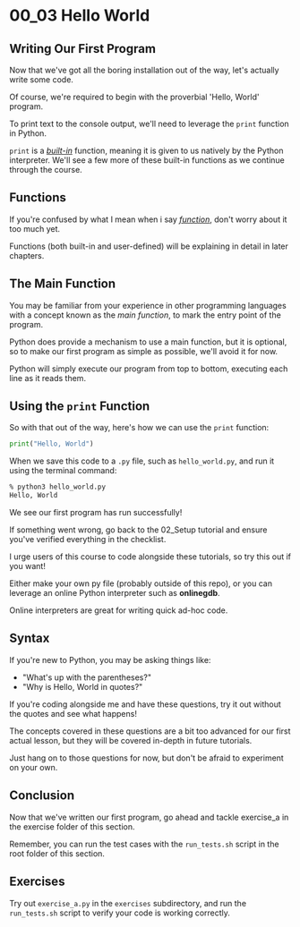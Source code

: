# 00_03 Hello World

## Writing Our First Program

Now that we've got all the boring installation out of the way, let's actually write some code.

Of course, we're required to begin with the proverbial 'Hello, World' program.

To print text to the console output, we'll need to leverage the `print` function in Python.

`print` is a <u><i>built-in</i></u> function, meaning it is given to us natively by the Python interpreter. We'll see a few more of these built-in functions as we continue through the course.

## Functions

If you're confused by what I mean when i say <u><i>function</i></u>, don't worry about it too much yet.

Functions (both built-in and user-defined) will be explaining in detail in later chapters.

## The Main Function

You may be familiar from your experience in other programming languages with a concept known as the _main function_, to mark the entry point of the program.

Python does provide a mechanism to use a main function, but it is optional, so to make our first program as simple as possible, we'll avoid it for now.

Python will simply execute our program from top to bottom, executing each line as it reads them.

## Using the `print` Function

So with that out of the way, here's how we can use the `print` function:

```python
print("Hello, World")
```

When we save this code to a `.py` file, such as `hello_world.py`, and run it using the terminal command:

```bash
% python3 hello_world.py 
Hello, World
```

We see our first program has run successfully!

If something went wrong, go back to the 02_Setup tutorial and ensure you've verified everything in the checklist.

I urge users of this course to code alongside these tutorials, so try this out if you want!

Either make your own py file (probably outside of this repo), or you can leverage an online Python interpreter such as <b>onlinegdb</b>.

Online interpreters are great for writing quick ad-hoc code.

## Syntax

If you're new to Python, you may be asking things like:

- "What's up with the parentheses?"
- "Why is Hello, World in quotes?"

If you're coding alongside me and have these questions, try it out without the quotes and see what happens!

The concepts covered in these questions are a bit too advanced for our first actual lesson, but they will be covered in-depth in future tutorials.

Just hang on to those questions for now, but don't be afraid to experiment on your own.

## Conclusion

Now that we've written our first program, go ahead and tackle exercise_a in the exercise folder of this section.

Remember, you can run the test cases with the `run_tests.sh` script in the root folder of this section.

## Exercises

Try out `exercise_a.py` in the `exercises` subdirectory, and run the `run_tests.sh` script to verify your code is working correctly.
